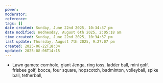```yaml
---
power: 
moderator: 
reference: 
tags: []
date created: Sunday, June 22nd 2025, 10:34:37 pm
date modified: Wednesday, August 6th 2025, 2:05:18 am
time created: Sunday, June 22nd 2025, 10:34:37 pm
last update: Thursday, August 7th 2025, 9:27:07 pm
created: 2025-06-22T18:34
updated: 2025-08-06T14:15
---
```

- Lawn games: cornhole, giant Jenga, ring toss, ladder ball, mini golf, frisbee golf, bocce, four square, hopscotch, badminton, volleyball, spike ball, tetherball, 